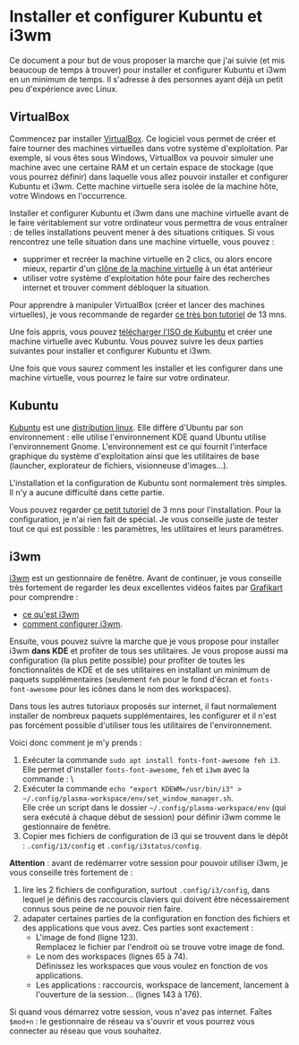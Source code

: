 # Installer et configurer Kubuntu et i3wm

Ce document a pour but de vous proposer la marche que j'ai suivie (et mis beaucoup de temps à trouver) pour installer et configurer Kubuntu et i3wm en un minimum de temps. Il s'adresse à des personnes ayant déjà un petit peu d'expérience avec Linux.

## VirtualBox

Commencez par installer [VirtualBox](https://www.virtualbox.org/). Ce logiciel vous permet de créer et faire tourner des machines virtuelles dans votre système d'exploitation. Par exemple, si vous êtes sous Windows, VirtualBox va pouvoir simuler une machine avec une certaine RAM et un certain espace de stockage (que vous pourrez définir) dans laquelle vous allez pouvoir installer et configurer Kubuntu et i3wm. Cette machine virtuelle sera isolée de la machine hôte, votre Windows en l'occurrence.

Installer et configurer Kubuntu et i3wm dans une machine virtuelle avant de le faire véritablement sur votre ordinateur vous permettra de vous entraîner : de telles installations peuvent mener à des situations critiques. Si vous rencontrez une telle situation dans une machine virtuelle, vous pouvez :
- supprimer et recréer la machine virtuelle en 2 clics, ou alors encore mieux, repartir d'un [clône de la machine virtuelle](http://www.6ma.fr/astuce/comment+cloner+une+machine+virtuelle+sur+virtualbox-329) à un état antérieur
- utiliser votre système d'exploitation hôte pour faire des recherches internet et trouver comment débloquer la situation.

Pour apprendre à manipuler VirtualBox (créer et lancer des machines virtuelles), je vous recommande de regarder [ce très bon tutoriel](https://www.youtube.com/watch?v=sB_5fqiysi4) de 13 mns.

Une fois appris, vous pouvez [télécharger l'ISO de Kubuntu](https://kubuntu.org/getkubuntu/) et créer une machine virtuelle avec Kubuntu. Vous pouvez suivre les deux parties suivantes pour installer et configurer Kubuntu et i3wm.

Une fois que vous saurez comment les installer et les configurer dans une machine virtuelle, vous pourrez le faire sur votre ordinateur.

## Kubuntu

[Kubuntu](https://kubuntu.org/) est une [distribution linux](https://fr.wikipedia.org/wiki/Distribution_Linux). Elle diffère d'Ubuntu par son environnement : elle utilise l'environnement KDE quand Ubuntu utilise l'environnement Gnome. L'environnement est ce qui fournit l'interface graphique du système d'exploitation ainsi que les utilitaires de base (launcher, explorateur de fichiers, visionneuse d'images...).

L'installation et la configuration de Kubuntu sont normalement très simples. Il n'y a aucune difficulté dans cette partie.

Vous pouvez regarder [ce petit tutoriel](https://www.youtube.com/watch?v=MfEehZFv5Y8&t=141s) de 3 mns pour l'installation. Pour la configuration, je n'ai rien fait de spécial. Je vous conseille juste de tester tout ce qui est possible : les paramètres, les utilitaires et leurs paramètres.

## i3wm

[i3wm](https://i3wm.org/) est un gestionnaire de fenêtre. Avant de continuer, je vous conseille très fortement de regarder les deux excellentes vidéos faites par [Grafikart](https://www.grafikart.fr/) pour comprendre :
- [ce qu'est i3wm](https://www.youtube.com/watch?v=oHbJK6r2Xwo)
- [comment configurer i3wm](https://www.youtube.com/watch?v=J07s8C8IvT4).

Ensuite, vous pouvez suivre la marche que je vous propose pour installer i3wm **dans KDE** et profiter de tous ses utilitaires. Je vous propose aussi ma configuration (la plus petite possible) pour profiter de toutes les fonctionnalités de KDE et de ses utilitaires en installant un minimum de paquets supplémentaires (seulement `feh` pour le fond d'écran et `fonts-font-awesome` pour les icônes dans le nom des workspaces).

Dans tous les autres tutoriaux proposés sur internet, il faut normalement installer de nombreux paquets supplémentaires, les configurer et il n'est pas forcément possible d'utiliser tous les utilitaires de l'environnement.

Voici donc comment je m'y prends :

1. Exécuter la commande `sudo apt install fonts-font-awesome feh i3`. \
Elle permet d'installer `fonts-font-awesome`, `feh` et `i3wm` avec la commande : \
2. Exécuter la commande `echo "export KDEWM=/usr/bin/i3" > ~/.config/plasma-workspace/env/set_window_manager.sh`. \
Elle crée un script dans le dossier `~/.config/plasma-workspace/env` (qui sera exécuté à chaque début de session) pour définir i3wm comme le gestionnaire de fenêtre.
3. Copier mes fichiers de configuration de i3 qui se trouvent dans le dépôt : `.config/i3/config` et `.config/i3status/config`.

**Attention** : avant de redémarrer votre session pour pouvoir utiliser i3wm, je vous conseille très fortement de :
1. lire les 2 fichiers de configuration, surtout `.config/i3/config`, dans lequel je définis des raccourcis claviers qui doivent être nécessairement connus sous peine de ne pouvoir rien faire.
2. adapater certaines parties de la configuration en fonction des fichiers et des applications que vous avez. Ces parties sont exactement :
    - L'image de fond (ligne 123). \
    Remplacez le fichier par l'endroit où se trouve votre image de fond.
    - Le nom des workspaces (lignes 65 à 74). \
    Définissez les workspaces que vous voulez en fonction de vos applications.
    - Les applications : raccourcis, workspace de lancement, lancement à l'ouverture de la session... (lignes 143 à 176).

Si quand vous démarrez votre session, vous n'avez pas internet. Faîtes `$mod+n` : le gestionnaire de réseau va s'ouvrir et vous pourrez vous connecter au réseau que vous souhaitez.
